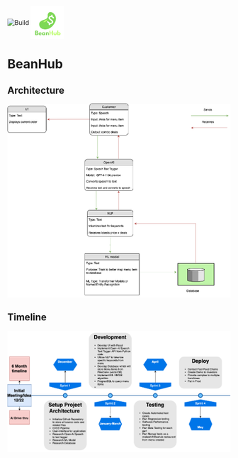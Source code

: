 <img src="https://github.com/Ibrahim-Haroon/BeanHub/actions/workflows/unit-test.yml/badge.svg" alt="Build" height="50" style="vertical-align: middle;">
<img src="other/images/bean_logo.png" alt="BeanHub" width="75" height="75" style="vertical-align: middle;">



# BeanHub

## Architecture
![architecture.drawio.png](other/images/architecture.drawio.png)

## Timeline
![timeline.png](other/images/timeline.drawio.png)
